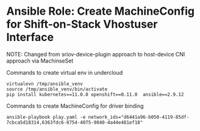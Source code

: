 Ansible Role: Create MachineConfig for Shift-on-Stack Vhostuser Interface
=========================================================================

NOTE: Changed from sriov-device-plugin approach to host-device CNI approach via MachinseSet

Commands to create virtual env in undercloud
```
virtualevn /tmp/ansible_venv
source /tmp/ansible_venv/bin/activate
pip install kubernetes==11.0.0 openshift==0.11.0  ansible==2.9.12
```

Commands to create MachineConfig for driver binding
```
ansible-playbook play.yaml -e network_ids="d6441a96-b050-4119-85df-7cbca5d18314,6363fdc6-8754-4075-9040-4a44e481ef18"
```

